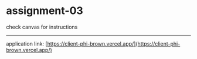 # assignment-03
check canvas for instructions

---
application link: [https://client-phi-brown.vercel.app/](https://client-phi-brown.vercel.app/)